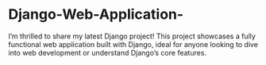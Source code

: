 # Django-Web-Application-
I’m thrilled to share my latest Django project! This project showcases a fully functional web application built with Django, ideal for anyone looking to dive into web development or understand Django’s core features.
